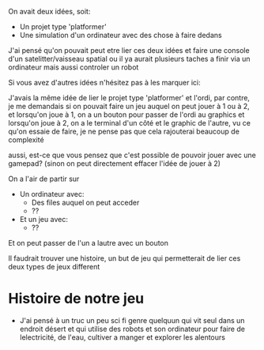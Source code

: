 On avait deux idées, soit:
* Un projet type 'platformer'
* Une simulation d'un ordinateur avec des chose à faire dedans

J'ai pensé qu'on pouvait peut etre lier ces deux idées et faire une console d'un satelitter/vaisseau spatial ou il ya aurait plusieurs taches a finir via un ordinateur mais aussi controler un robot

Si vous avez d'autres idées n'hésitez pas à les marquer ici:
 
   J'avais la même idée de lier le projet type 'platformer' et l'ordi, par contre, je me demandais si on pouvait faire un jeu auquel on peut jouer à 1 ou à 2, et lorsqu'on joue à 1, on a un bouton pour passer de l'ordi au graphics et lorsqu'on joue à 2, on a le terminal d'un côté et le graphic de l'autre, vu ce qu'on essaie de faire, je ne pense pas que cela rajouterai beaucoup de complexité
   
   aussi, est-ce que vous pensez que c'est possible de pouvoir jouer avec une gamepad? (sinon on peut directement effacer l'idée de jouer à 2)
   
On a l'air de partir sur
* Un ordinateur avec:
  * Des files auquel on peut acceder
  * ??
* Et un jeu avec:
  * ??

Et on peut passer de l'un a lautre avec un bouton 

Il faudrait trouver une histoire, un but de jeu qui permetterait de lier ces deux types de jeux different


# Histoire de notre jeu
* J'ai pensé à un truc un peu sci fi genre quelquun qui vit seul dans un endroit désert et qui utilise des robots et son ordinateur pour faire de lelectricité, de l'eau, cultiver a manger et explorer les alentours
